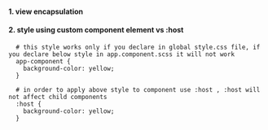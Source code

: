 #### 1. view encapsulation

#### 2. style using custom component element vs :host 
      
      # this style works only if you declare in global style.css file, if you declare below style in app.component.scss it will not work
      app-component {
        background-color: yellow;
      }
      
      # in order to apply above style to component use :host , :host will not affect child components
      :host {
        background-color: yellow;
      }

